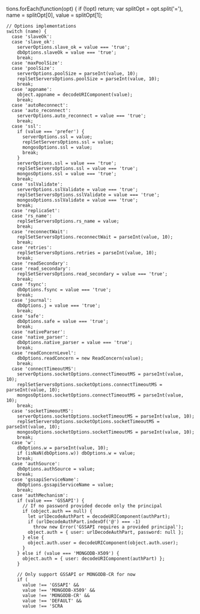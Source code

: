 tions.forEach(function(opt) {
    if (!opt) return;
    var splitOpt = opt.split('='),
      name = splitOpt[0],
      value = splitOpt[1];

    // Options implementations
    switch (name) {
      case 'slaveOk':
      case 'slave_ok':
        serverOptions.slave_ok = value === 'true';
        dbOptions.slaveOk = value === 'true';
        break;
      case 'maxPoolSize':
      case 'poolSize':
        serverOptions.poolSize = parseInt(value, 10);
        replSetServersOptions.poolSize = parseInt(value, 10);
        break;
      case 'appname':
        object.appname = decodeURIComponent(value);
        break;
      case 'autoReconnect':
      case 'auto_reconnect':
        serverOptions.auto_reconnect = value === 'true';
        break;
      case 'ssl':
        if (value === 'prefer') {
          serverOptions.ssl = value;
          replSetServersOptions.ssl = value;
          mongosOptions.ssl = value;
          break;
        }
        serverOptions.ssl = value === 'true';
        replSetServersOptions.ssl = value === 'true';
        mongosOptions.ssl = value === 'true';
        break;
      case 'sslValidate':
        serverOptions.sslValidate = value === 'true';
        replSetServersOptions.sslValidate = value === 'true';
        mongosOptions.sslValidate = value === 'true';
        break;
      case 'replicaSet':
      case 'rs_name':
        replSetServersOptions.rs_name = value;
        break;
      case 'reconnectWait':
        replSetServersOptions.reconnectWait = parseInt(value, 10);
        break;
      case 'retries':
        replSetServersOptions.retries = parseInt(value, 10);
        break;
      case 'readSecondary':
      case 'read_secondary':
        replSetServersOptions.read_secondary = value === 'true';
        break;
      case 'fsync':
        dbOptions.fsync = value === 'true';
        break;
      case 'journal':
        dbOptions.j = value === 'true';
        break;
      case 'safe':
        dbOptions.safe = value === 'true';
        break;
      case 'nativeParser':
      case 'native_parser':
        dbOptions.native_parser = value === 'true';
        break;
      case 'readConcernLevel':
        dbOptions.readConcern = new ReadConcern(value);
        break;
      case 'connectTimeoutMS':
        serverOptions.socketOptions.connectTimeoutMS = parseInt(value, 10);
        replSetServersOptions.socketOptions.connectTimeoutMS = parseInt(value, 10);
        mongosOptions.socketOptions.connectTimeoutMS = parseInt(value, 10);
        break;
      case 'socketTimeoutMS':
        serverOptions.socketOptions.socketTimeoutMS = parseInt(value, 10);
        replSetServersOptions.socketOptions.socketTimeoutMS = parseInt(value, 10);
        mongosOptions.socketOptions.socketTimeoutMS = parseInt(value, 10);
        break;
      case 'w':
        dbOptions.w = parseInt(value, 10);
        if (isNaN(dbOptions.w)) dbOptions.w = value;
        break;
      case 'authSource':
        dbOptions.authSource = value;
        break;
      case 'gssapiServiceName':
        dbOptions.gssapiServiceName = value;
        break;
      case 'authMechanism':
        if (value === 'GSSAPI') {
          // If no password provided decode only the principal
          if (object.auth == null) {
            let urlDecodeAuthPart = decodeURIComponent(authPart);
            if (urlDecodeAuthPart.indexOf('@') === -1)
              throw new Error('GSSAPI requires a provided principal');
            object.auth = { user: urlDecodeAuthPart, password: null };
          } else {
            object.auth.user = decodeURIComponent(object.auth.user);
          }
        } else if (value === 'MONGODB-X509') {
          object.auth = { user: decodeURIComponent(authPart) };
        }

        // Only support GSSAPI or MONGODB-CR for now
        if (
          value !== 'GSSAPI' &&
          value !== 'MONGODB-X509' &&
          value !== 'MONGODB-CR' &&
          value !== 'DEFAULT' &&
          value !== 'SCRA